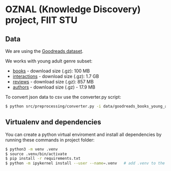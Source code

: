 # OZNAL (Knowledge Discovery) project, FIIT STU

## Data

We are using the [Goodreads dataset](https://sites.google.com/eng.ucsd.edu/ucsdbookgraph/home?authuser=0).

We works with young adult genre subset:
- [books](https://drive.google.com/uc?id=1gH7dG4yQzZykTpbHYsrw2nFknjUm0Mol) - download size (.gz): 100 MB
- [interactions](https://drive.google.com/uc?id=1NNX7SWcKahezLFNyiW88QFPAqOAYP5qg) - download size (.gz): 1.7 GB
- [reviews](https://drive.google.com/uc?id=1M5iqCZ8a7rZRtsmY5KQ5rYnP9S0bQJVo) - download size (.gz): 857 MB
- [authors](https://drive.google.com/uc?id=19cdwyXwfXx_HDIgxXaHzH0mrx8nMyLvC) - download size (.gz) - 17.9 MB


To convert json data to csv use the converter.py script:

```bash
$ python src/preprocessing/converter.py -i data/goodreads_books_young_adult.json -o data/books      # example usage from project's root folder
```

## Virtualenv and dependencies

You can create a python virtual enviroment and install all dependencies by running these commands in project folder:

```bash
$ python3 -m venv .venv
$ source .venv/bin/activate
$ pip install -r requirements.txt
$ python -m ipykernel install --user --name=.venv   # add .venv to the jupyter notebook kernels (see: https://janakiev.com/blog/jupyter-virtual-envs/)
```
